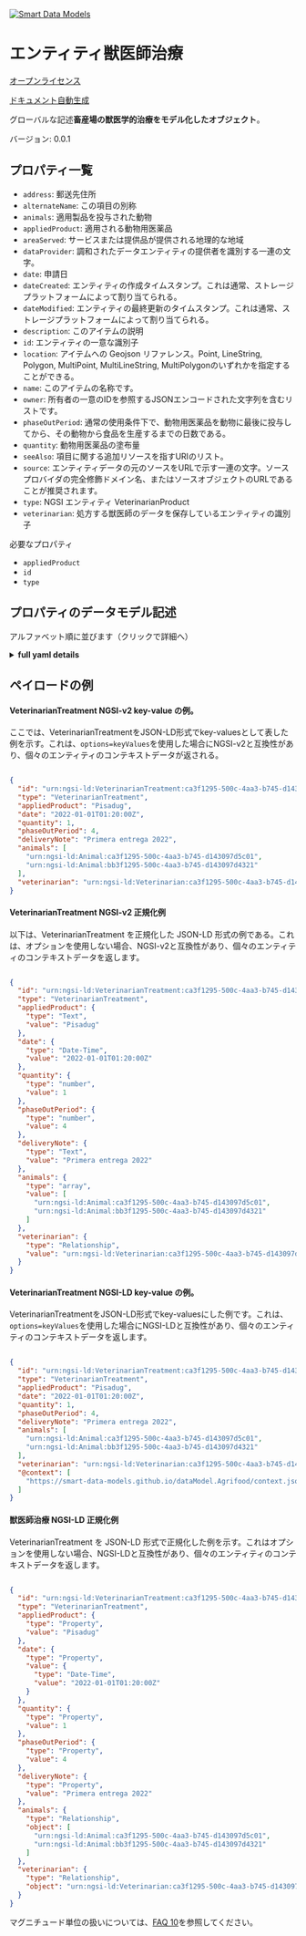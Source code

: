 [![Smart Data Models](https://smartdatamodels.org/wp-content/uploads/2022/01/SmartDataModels_logo.png "Logo")](https://smartdatamodels.org)  
エンティティ獣医師治療  
===========  
[オープンライセンス](https://github.com/smart-data-models//dataModel.Agrifood/blob/master/VeterinarianTreatment/LICENSE.md)  
[ドキュメント自動生成](https://docs.google.com/presentation/d/e/2PACX-1vTs-Ng5dIAwkg91oTTUdt8ua7woBXhPnwavZ0FxgR8BsAI_Ek3C5q97Nd94HS8KhP-r_quD4H0fgyt3/pub?start=false&loop=false&delayms=3000#slide=id.gb715ace035_0_60)  
グローバルな記述**畜産場の獣医学的治療をモデル化したオブジェクト**。  
バージョン: 0.0.1  

## プロパティ一覧  

- `address`: 郵送先住所  - `alternateName`: この項目の別称  - `animals`: 適用製品を投与された動物  - `appliedProduct`: 適用される動物用医薬品  - `areaServed`: サービスまたは提供品が提供される地理的な地域  - `dataProvider`: 調和されたデータエンティティの提供者を識別する一連の文字。  - `date`: 申請日  - `dateCreated`: エンティティの作成タイムスタンプ。これは通常、ストレージプラットフォームによって割り当てられる。  - `dateModified`: エンティティの最終更新のタイムスタンプ。これは通常、ストレージプラットフォームによって割り当てられる。  - `description`: このアイテムの説明  - `id`: エンティティの一意な識別子  - `location`: アイテムへの Geojson リファレンス。Point, LineString, Polygon, MultiPoint, MultiLineString, MultiPolygonのいずれかを指定することができる。  - `name`: このアイテムの名称です。  - `owner`: 所有者の一意のIDを参照するJSONエンコードされた文字列を含むリストです。  - `phaseOutPeriod`: 通常の使用条件下で、動物用医薬品を動物に最後に投与してから、その動物から食品を生産するまでの日数である。  - `quantity`: 動物用医薬品の塗布量  - `seeAlso`: 項目に関する追加リソースを指すURIのリスト。  - `source`: エンティティデータの元のソースをURLで示す一連の文字。ソースプロバイダの完全修飾ドメイン名、またはソースオブジェクトのURLであることが推奨されます。  - `type`: NGSI エンティティ VeterinarianProduct  - `veterinarian`: 処方する獣医師のデータを保存しているエンティティの識別子    
必要なプロパティ  
- `appliedProduct`  - `id`  - `type`  ## プロパティのデータモデル記述  
アルファベット順に並びます（クリックで詳細へ）  
<details><summary><strong>full yaml details</strong></summary>    
```yaml  
VeterinarianTreatment:    
  description: 'Object modelling a veterinary treatment for a livestock farm.'    
  properties:    
    address:    
      description: 'The mailing address'    
      properties:    
        addressCountry:    
          description: 'Property. The country. For example, Spain. Model:''https://schema.org/addressCountry'''    
          type: string    
        addressLocality:    
          description: 'Property. The locality in which the street address is, and which is in the region. Model:''https://schema.org/addressLocality'''    
          type: string    
        addressRegion:    
          description: 'Property. The region in which the locality is, and which is in the country. Model:''https://schema.org/addressRegion'''    
          type: string    
        postOfficeBoxNumber:    
          description: 'Property. The post office box number for PO box addresses. For example, 03578. Model:''https://schema.org/postOfficeBoxNumber'''    
          type: string    
        postalCode:    
          description: 'Property. The postal code. For example, 24004. Model:''https://schema.org/https://schema.org/postalCode'''    
          type: string    
        streetAddress:    
          description: 'Property. The street address. Model:''https://schema.org/streetAddress'''    
          type: string    
      type: object    
      x-ngsi:    
        model: https://schema.org/address    
        type: Property    
    alternateName:    
      description: 'An alternative name for this item'    
      type: string    
      x-ngsi:    
        type: Property    
    animals:    
      description: 'Animals treated with the applied product'    
      items:    
        format: uri    
        type: string    
      type: array    
      x-ngsi:    
        model: https://github.com/smart-data-models/dataModel.Agrifood/blob/master/Animal/schema.json    
        type: Relationship    
    appliedProduct:    
      description: 'Veterinary product applied'    
      type: string    
      x-ngsi:    
        type: Property    
    areaServed:    
      description: 'The geographic area where a service or offered item is provided'    
      type: string    
      x-ngsi:    
        model: https://schema.org/Text    
        type: Property    
    dataProvider:    
      description: 'A sequence of characters identifying the provider of the harmonised data entity.'    
      type: string    
      x-ngsi:    
        type: Property    
    date:    
      description: 'Date of application'    
      format: date-time    
      type: string    
      x-ngsi:    
        type: Property    
    dateCreated:    
      description: 'Entity creation timestamp. This will usually be allocated by the storage platform.'    
      format: date-time    
      type: string    
      x-ngsi:    
        type: Property    
    dateModified:    
      description: 'Timestamp of the last modification of the entity. This will usually be allocated by the storage platform.'    
      format: date-time    
      type: string    
      x-ngsi:    
        type: Property    
    description:    
      description: 'A description of this item'    
      type: string    
      x-ngsi:    
        type: Property    
    id:    
      anyOf: &veterinariantreatment_-_properties_-_owner_-_items_-_anyof    
        - description: 'Property. Identifier format of any NGSI entity'    
          maxLength: 256    
          minLength: 1    
          pattern: ^[\w\-\.\{\}\$\+\*\[\]`|~^@!,:\\]+$    
          type: string    
        - description: 'Property. Identifier format of any NGSI entity'    
          format: uri    
          type: string    
      description: 'Unique identifier of the entity'    
      x-ngsi:    
        type: Property    
    location:    
      description: 'Geojson reference to the item. It can be Point, LineString, Polygon, MultiPoint, MultiLineString or MultiPolygon'    
      oneOf:    
        - description: 'Geoproperty. Geojson reference to the item. Point'    
          properties:    
            bbox:    
              items:    
                type: number    
              minItems: 4    
              type: array    
            coordinates:    
              items:    
                type: number    
              minItems: 2    
              type: array    
            type:    
              enum:    
                - Point    
              type: string    
          required:    
            - type    
            - coordinates    
          title: 'GeoJSON Point'    
          type: object    
        - description: 'Geoproperty. Geojson reference to the item. LineString'    
          properties:    
            bbox:    
              items:    
                type: number    
              minItems: 4    
              type: array    
            coordinates:    
              items:    
                items:    
                  type: number    
                minItems: 2    
                type: array    
              minItems: 2    
              type: array    
            type:    
              enum:    
                - LineString    
              type: string    
          required:    
            - type    
            - coordinates    
          title: 'GeoJSON LineString'    
          type: object    
        - description: 'Geoproperty. Geojson reference to the item. Polygon'    
          properties:    
            bbox:    
              items:    
                type: number    
              minItems: 4    
              type: array    
            coordinates:    
              items:    
                items:    
                  items:    
                    type: number    
                  minItems: 2    
                  type: array    
                minItems: 4    
                type: array    
              type: array    
            type:    
              enum:    
                - Polygon    
              type: string    
          required:    
            - type    
            - coordinates    
          title: 'GeoJSON Polygon'    
          type: object    
        - description: 'Geoproperty. Geojson reference to the item. MultiPoint'    
          properties:    
            bbox:    
              items:    
                type: number    
              minItems: 4    
              type: array    
            coordinates:    
              items:    
                items:    
                  type: number    
                minItems: 2    
                type: array    
              type: array    
            type:    
              enum:    
                - MultiPoint    
              type: string    
          required:    
            - type    
            - coordinates    
          title: 'GeoJSON MultiPoint'    
          type: object    
        - description: 'Geoproperty. Geojson reference to the item. MultiLineString'    
          properties:    
            bbox:    
              items:    
                type: number    
              minItems: 4    
              type: array    
            coordinates:    
              items:    
                items:    
                  items:    
                    type: number    
                  minItems: 2    
                  type: array    
                minItems: 2    
                type: array    
              type: array    
            type:    
              enum:    
                - MultiLineString    
              type: string    
          required:    
            - type    
            - coordinates    
          title: 'GeoJSON MultiLineString'    
          type: object    
        - description: 'Geoproperty. Geojson reference to the item. MultiLineString'    
          properties:    
            bbox:    
              items:    
                type: number    
              minItems: 4    
              type: array    
            coordinates:    
              items:    
                items:    
                  items:    
                    items:    
                      type: number    
                    minItems: 2    
                    type: array    
                  minItems: 4    
                  type: array    
                type: array    
              type: array    
            type:    
              enum:    
                - MultiPolygon    
              type: string    
          required:    
            - type    
            - coordinates    
          title: 'GeoJSON MultiPolygon'    
          type: object    
      x-ngsi:    
        type: Geoproperty    
    name:    
      description: 'The name of this item.'    
      type: string    
      x-ngsi:    
        type: Property    
    owner:    
      description: 'A List containing a JSON encoded sequence of characters referencing the unique Ids of the owner(s)'    
      items:    
        anyOf: *veterinariantreatment_-_properties_-_owner_-_items_-_anyof    
        description: 'Property. Unique identifier of the entity'    
      type: array    
      x-ngsi:    
        type: Property    
    phaseOutPeriod:    
      description: 'It is the period of time in days between the last administration of the veterinary medicinal product to an animal, under normal conditions of use, and the production of foodstuffs from that animal.'    
      minimum: 0    
      type: number    
      x-ngsi:    
        type: Property    
    quantity:    
      description: 'Amount of veterinary product applied'    
      minimum: 0    
      type: number    
      x-ngsi:    
        type: Property    
    seeAlso:    
      description: 'list of uri pointing to additional resources about the item'    
      oneOf:    
        - items:    
            format: uri    
            type: string    
          minItems: 1    
          type: array    
        - format: uri    
          type: string    
      x-ngsi:    
        type: Property    
    source:    
      description: 'A sequence of characters giving the original source of the entity data as a URL. Recommended to be the fully qualified domain name of the source provider, or the URL to the source object.'    
      type: string    
      x-ngsi:    
        type: Property    
    type:    
      description: 'NGSI Entity VeterinarianProduct'    
      enum:    
        - VeterinarianTreatment    
      type: string    
      x-ngsi:    
        type: Property    
    veterinarian:    
      description: 'Identifier of the entity storing the prescribing veterinarian data'    
      format: uri    
      type: string    
      x-ngsi:    
        type: Relationship    
  required:    
    - id    
    - type    
    - appliedProduct    
  type: object    
  x-derived-from: ""    
  x-disclaimer: 'Redistribution and use in source and binary forms, with or without modification, are permitted  provided that the license conditions are met. Copyleft (c) 2021 Contributors to Smart Data Models Program'    
  x-license-url: https://github.com/smart-data-models/dataModel.Agrifood/blob/master/VeterinarianTreatment/LICENSE.md    
  x-model-schema: https://smart-data-models.github.io/dataModel.Agrifood/VeterinarianTreatment/schema.json    
  x-model-tags: I4Trust    
  x-version: 0.0.1    
```  
</details>    
## ペイロードの例  
#### VeterinarianTreatment NGSI-v2 key-value の例。  
ここでは、VeterinarianTreatmentをJSON-LD形式でkey-valuesとして表した例を示す。これは、`options=keyValues`を使用した場合にNGSI-v2と互換性があり、個々のエンティティのコンテキストデータが返される。  
```json  
{  
  "id": "urn:ngsi-ld:VeterinarianTreatment:ca3f1295-500c-4aa3-b745-d143097d5c01",  
  "type": "VeterinarianTreatment",  
  "appliedProduct": "Pisadug",  
  "date": "2022-01-01T01:20:00Z",  
  "quantity": 1,  
  "phaseOutPeriod": 4,  
  "deliveryNote": "Primera entrega 2022",  
  "animals": [  
    "urn:ngsi-ld:Animal:ca3f1295-500c-4aa3-b745-d143097d5c01",  
    "urn:ngsi-ld:Animal:bb3f1295-500c-4aa3-b745-d143097d4321"  
  ],  
  "veterinarian": "urn:ngsi-ld:Veterinarian:ca3f1295-500c-4aa3-b745-d143097d5d11"  
}  
```  
#### VeterinarianTreatment NGSI-v2 正規化例  
以下は、VeterinarianTreatment を正規化した JSON-LD 形式の例である。これは、オプションを使用しない場合、NGSI-v2と互換性があり、個々のエンティティのコンテキストデータを返します。  
```json  
{  
  "id": "urn:ngsi-ld:VeterinarianTreatment:ca3f1295-500c-4aa3-b745-d143097d5c01",  
  "type": "VeterinarianTreatment",  
  "appliedProduct": {  
    "type": "Text",  
    "value": "Pisadug"  
  },  
  "date": {  
    "type": "Date-Time",  
    "value": "2022-01-01T01:20:00Z"  
  },  
  "quantity": {  
    "type": "number",  
    "value": 1  
  },  
  "phaseOutPeriod": {  
    "type": "number",  
    "value": 4  
  },  
  "deliveryNote": {  
    "type": "Text",  
    "value": "Primera entrega 2022"  
  },  
  "animals": {  
    "type": "array",  
    "value": [  
      "urn:ngsi-ld:Animal:ca3f1295-500c-4aa3-b745-d143097d5c01",  
      "urn:ngsi-ld:Animal:bb3f1295-500c-4aa3-b745-d143097d4321"  
    ]  
  },  
  "veterinarian": {  
    "type": "Relationship",  
    "value": "urn:ngsi-ld:Veterinarian:ca3f1295-500c-4aa3-b745-d143097d5d11"  
  }  
}  
```  
#### VeterinarianTreatment NGSI-LD key-value の例。  
VeterinarianTreatmentをJSON-LD形式でkey-valuesにした例です。これは、`options=keyValues`を使用した場合にNGSI-LDと互換性があり、個々のエンティティのコンテキストデータを返します。  
```json  
{  
  "id": "urn:ngsi-ld:VeterinarianTreatment:ca3f1295-500c-4aa3-b745-d143097d5c01",  
  "type": "VeterinarianTreatment",  
  "appliedProduct": "Pisadug",  
  "date": "2022-01-01T01:20:00Z",  
  "quantity": 1,  
  "phaseOutPeriod": 4,  
  "deliveryNote": "Primera entrega 2022",  
  "animals": [  
    "urn:ngsi-ld:Animal:ca3f1295-500c-4aa3-b745-d143097d5c01",  
    "urn:ngsi-ld:Animal:bb3f1295-500c-4aa3-b745-d143097d4321"  
  ],  
  "veterinarian": "urn:ngsi-ld:Veterinarian:ca3f1295-500c-4aa3-b745-d143097d5d11",  
  "@context": [  
    "https://smart-data-models.github.io/dataModel.Agrifood/context.jsonld"  
  ]  
}  
```  
#### 獣医師治療 NGSI-LD 正規化例  
VeterinarianTreatment を JSON-LD 形式で正規化した例を示す。これはオプションを使用しない場合、NGSI-LDと互換性があり、個々のエンティティのコンテキストデータを返します。  
```json  
{  
  "id": "urn:ngsi-ld:VeterinarianTreatment:ca3f1295-500c-4aa3-b745-d143097d5c01",  
  "type": "VeterinarianTreatment",  
  "appliedProduct": {  
    "type": "Property",  
    "value": "Pisadug"  
  },  
  "date": {  
    "type": "Property",  
    "value": {  
      "type": "Date-Time",  
      "value": "2022-01-01T01:20:00Z"  
    }  
  },  
  "quantity": {  
    "type": "Property",  
    "value": 1  
  },  
  "phaseOutPeriod": {  
    "type": "Property",  
    "value": 4  
  },  
  "deliveryNote": {  
    "type": "Property",  
    "value": "Primera entrega 2022"  
  },  
  "animals": {  
    "type": "Relationship",  
    "object": [  
      "urn:ngsi-ld:Animal:ca3f1295-500c-4aa3-b745-d143097d5c01",  
      "urn:ngsi-ld:Animal:bb3f1295-500c-4aa3-b745-d143097d4321"  
    ]  
  },  
  "veterinarian": {  
    "type": "Relationship",  
    "object": "urn:ngsi-ld:Veterinarian:ca3f1295-500c-4aa3-b745-d143097d5d11"  
  }  
}  
```  
マグニチュード単位の扱いについては、[FAQ 10](https://smartdatamodels.org/index.php/faqs/)を参照してください。  
